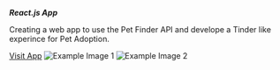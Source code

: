 ***React.js App***

Creating a web app to use the Pet Finder API and develope a Tinder like experince for Pet Adoption.


[Visit App](https://johnsonlu.dev/PawsUp/)
![Example Image 1](https://github.com/JohnsonLu3/PawsUp/blob/master/example_images/animatedPawsup.gif?raw=true)
![Example Image 2](https://github.com/JohnsonLu3/PawsUp/blob/master/example_images/2020-03-10%2014-36-14.gif?raw=true)
